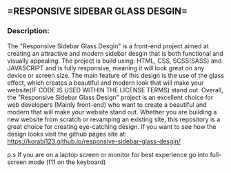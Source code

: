 =RESPONSIVE SIDEBAR GLASS DESGIN=
---------------------------

<h3>Description: </h3>

The "Responsive Sidebar Glass Desgin" is a front-end project aimed at creating an attractive and modern sidebar desgin that is both functional and visually appealing.
The project is build using: HTML, CSS, SCSS(SASS) and JAVASCRIPT and is fully responsive, meaning it will look great on any device or screen size. The main feature of this design is the use of the glass effect, which creates a beautiful and modern look that will make your website(IF CODE IS USED WITHIN THE LICENSE TERMS) stand out.
Overall, the "Responsive Sidebar Glass Design" project is an excellent choice for web developers (Mainly front-end) who want to create a beautiful and modern that will make your website stand out. Whether you are building a new website from scratch or revamping an existing site, this repository is a great choice for creating eye-catching design.
If you want to see how the design looks visit the github pages site at: https://korabi123.github.io/responsive-sidebar-glass-desgin/

p.s If you are on a laptop screen or monitor for best experience go into full-screen mode (f11 on the keyboard)

